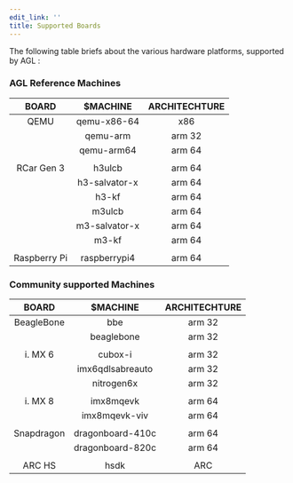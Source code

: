 ```yaml
---
edit_link: ''
title: Supported Boards
---
```


The following table briefs about the various hardware platforms, supported by AGL :

### AGL Reference Machines 

|      BOARD      |    $MACHINE    | ARCHITECHTURE |
|:---------------:|:--------------:|:-------------:|
|       QEMU      |   qemu-x86-64  |      x86      |
|                 |    qemu-arm    |     arm 32    |
|                 |   qemu-arm64   |     arm 64    |
|                 |                |               |
|    RCar Gen 3   |     h3ulcb     |     arm 64    |
|                 | h3-salvator-x  |     arm 64    |
|                 |      h3-kf     |     arm 64    |
|                 |     m3ulcb     |     arm 64    |
|                 | m3-salvator-x  |     arm 64    |
|                 |      m3-kf     |     arm 64    |
|                 |                |               |
|  Raspberry Pi   |  raspberrypi4  |     arm 64    |

### Community supported Machines

|    BOARD   	|     $MACHINE     	| ARCHITECHTURE |
|:-------------:|:-----------------:|:-------------:|
|  BeagleBone 	|        bbe       	|     arm 32    |
|            	|    beaglebone    	|     arm 32    |
|            	|                  	|               |
|   i. MX 6  	|      cubox-i     	|     arm 32    |
|            	| imx6qdlsabreauto 	|     arm 32    |
|            	|    nitrogen6x    	|     arm 32    |
|            	|                  	|               |
|   i. MX 8  	|     imx8mqevk    	|     arm 64    |
|            	|   imx8mqevk-viv  	|     arm 64    |
|            	|                  	|               |
|  Snapdragon 	| dragonboard-410c 	|     arm 64    |
|            	| dragonboard-820c 	|     arm 64    |
|            	|                  	|               |
|    ARC HS   	|       hsdk       	|      ARC      |


